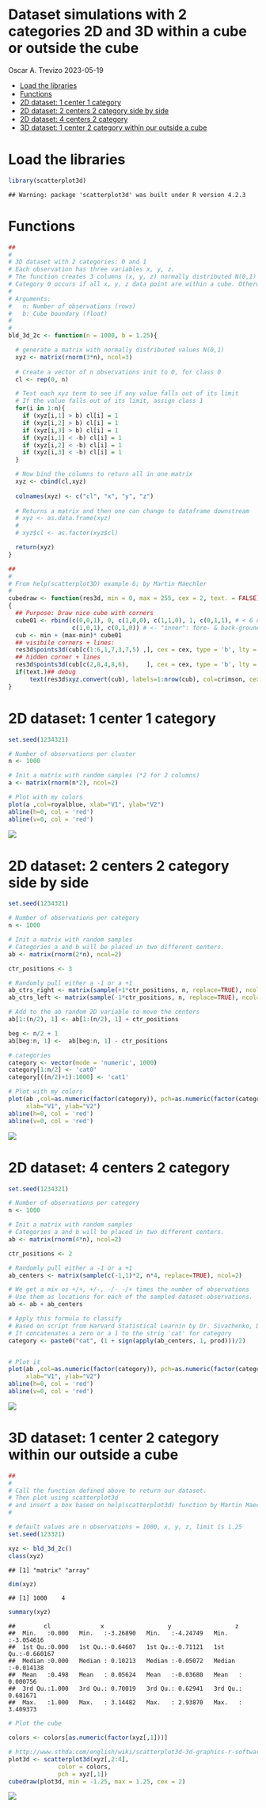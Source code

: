 Dataset simulations with 2 categories 2D and 3D within a cube or outside
the cube
================
Oscar A. Trevizo
2023-05-19

- <a href="#load-the-libraries" id="toc-load-the-libraries">Load the
  libraries</a>
- <a href="#functions" id="toc-functions">Functions</a>
- <a href="#2d-dataset-1-center-1-category"
  id="toc-2d-dataset-1-center-1-category">2D dataset: 1 center 1
  category</a>
- <a href="#2d-dataset-2-centers-2-category-side-by-side"
  id="toc-2d-dataset-2-centers-2-category-side-by-side">2D dataset: 2
  centers 2 category side by side</a>
- <a href="#2d-dataset-4-centers-2-category"
  id="toc-2d-dataset-4-centers-2-category">2D dataset: 4 centers 2
  category</a>
- <a href="#3d-dataset-1-center-2-category-within-our-outside-a-cube"
  id="toc-3d-dataset-1-center-2-category-within-our-outside-a-cube">3D
  dataset: 1 center 2 category within our outside a cube</a>

# Load the libraries

``` r
library(scatterplot3d)
```

    ## Warning: package 'scatterplot3d' was built under R version 4.2.3

# Functions

``` r
##
#
# 3D dataset with 2 categories: 0 and 1
# Each observation has three variables x, y, z.
# The function creates 3 columns (x, y, z) normally distributed N(0,1) values.
# Category 0 occurs if all x, y, z data point are within a cube. Otherwise category 1.
#
# Arguments:
#   n: Number of observations (rows)
#   b: Cube boundary (float)
#
#
bld_3d_2c <- function(n = 1000, b = 1.25){

  # generate a matrix with normally distributed values N(0,1)
  xyz <- matrix(rnorm(3*n), ncol=3)
  
  # Create a vector of n observations init to 0, for class 0
  cl <- rep(0, n)

  # Test each xyz term to see if any value falls out of its limit
  # If the value falls out of its limit, assign class 1
  for(i in 1:n){
    if (xyz[i,1] > b) cl[i] = 1
    if (xyz[i,2] > b) cl[i] = 1
    if (xyz[i,3] > b) cl[i] = 1
    if (xyz[i,1] < -b) cl[i] = 1
    if (xyz[i,2] < -b) cl[i] = 1
    if (xyz[i,3] < -b) cl[i] = 1
  }

  # Now bind the columns to return all in one matrix
  xyz <- cbind(cl,xyz)
  
  colnames(xyz) <- c("cl", "x", "y", "z")
  
  # Returns a matrix and then one can change to dataframe downstream
  # xyz <- as.data.frame(xyz)
  # 
  # xyz$cl <- as.factor(xyz$cl)

  return(xyz)
}

## 
#
# From help(scatterplot3D) example 6; by Martin Maechler
#
cubedraw <- function(res3d, min = 0, max = 255, cex = 2, text. = FALSE)
{
  ## Purpose: Draw nice cube with corners
  cube01 <- rbind(c(0,0,1), 0, c(1,0,0), c(1,1,0), 1, c(0,1,1), # < 6 outer
                  c(1,0,1), c(0,1,0)) # <- "inner": fore- & back-ground
  cub <- min + (max-min)* cube01
  ## visibile corners + lines:
  res3d$points3d(cub[c(1:6,1,7,3,7,5) ,], cex = cex, type = 'b', lty = 1)
  ## hidden corner + lines
  res3d$points3d(cub[c(2,8,4,8,6),     ], cex = cex, type = 'b', lty = 3)
  if(text.)## debug
      text(res3d$xyz.convert(cub), labels=1:nrow(cub), col=crimson, cex=2)
}
```

# 2D dataset: 1 center 1 category

``` r
set.seed(1234321)

# Number of observations per cluster
n <- 1000

# Init a matrix with random samples (*2 for 2 columns)
a <- matrix(rnorm(n*2), ncol=2)

# Plot with my colors
plot(a ,col=royalblue, xlab="V1", ylab="V2")
abline(h=0, col = 'red')
abline(v=0, col = 'red')
```

![](simulate_2d_3d_datasets_files/figure-gfm/unnamed-chunk-3-1.png)<!-- -->

# 2D dataset: 2 centers 2 category side by side

``` r
set.seed(1234321)

# Number of observations per category
n <- 1000

# Init a matrix with random samples
# Categories a and b will be placed in two different centers.
ab <- matrix(rnorm(2*n), ncol=2)

ctr_positions <- 3

# Randomly pull either a -1 or a +1
ab_ctrs_right <- matrix(sample(+1*ctr_positions, n, replace=TRUE), ncol=2)
ab_ctrs_left <- matrix(sample(-1*ctr_positions, n, replace=TRUE), ncol=2)

# Add to the ab random 2D variable to move the centers
ab[1:(n/2), 1] <- ab[1:(n/2), 1] + ctr_positions

beg <- n/2 + 1
ab[beg:n, 1] <-  ab[beg:n, 1] - ctr_positions

# categories
category <- vector(mode = 'numeric', 1000)
category[1:n/2] <- 'cat0' 
category[((n/2)+1):1000] <- 'cat1' 

# Plot with my colors
plot(ab ,col=as.numeric(factor(category)), pch=as.numeric(factor(category)), 
     xlab="V1", ylab="V2")
abline(h=0, col = 'red')
abline(v=0, col = 'red')
```

![](simulate_2d_3d_datasets_files/figure-gfm/unnamed-chunk-4-1.png)<!-- -->

# 2D dataset: 4 centers 2 category

``` r
set.seed(1234321)

# Number of observations per category
n <- 1000

# Init a matrix with random samples
# Categories a and b will be placed in two different centers.
ab <- matrix(rnorm(4*n), ncol=2)

ctr_positions <- 2

# Randomly pull either a -1 or a +1
ab_centers <- matrix(sample(c(-1,1)*2, n*4, replace=TRUE), ncol=2)

# We get a mix os +/+, +/-, -/- -/+ times the number of observations
# Use them as locations for each of the sampled dataset observations.
ab <- ab + ab_centers

# Apply this formula to classify
# Based on script from Harvard Statistical Learnin by Dr. Sivachenko, Dr. Farutin
# It concatenates a zero or a 1 to the strig 'cat' for category
category <- paste0("cat", (1 + sign(apply(ab_centers, 1, prod)))/2)


# Plot it
plot(ab ,col=as.numeric(factor(category)), pch=as.numeric(factor(category)), 
     xlab="V1", ylab="V2")
abline(h=0, col = 'red')
abline(v=0, col = 'red')
```

![](simulate_2d_3d_datasets_files/figure-gfm/unnamed-chunk-5-1.png)<!-- -->

# 3D dataset: 1 center 2 category within our outside a cube

``` r
##
#
# Call the function defined above to return our dataset.
# Then plot using scatterplot3d
# and insert a box based on help(scatterplot3d) function by Martin Maechler
#

# default values are n observations = 1000, x, y, z, limit is 1.25
set.seed(123321)

xyz <- bld_3d_2c()
class(xyz)
```

    ## [1] "matrix" "array"

``` r
dim(xyz)
```

    ## [1] 1000    4

``` r
summary(xyz)
```

    ##        cl              x                  y                  z            
    ##  Min.   :0.000   Min.   :-3.26890   Min.   :-4.24749   Min.   :-3.054616  
    ##  1st Qu.:0.000   1st Qu.:-0.64607   1st Qu.:-0.71121   1st Qu.:-0.660167  
    ##  Median :0.000   Median : 0.10213   Median :-0.05072   Median :-0.014138  
    ##  Mean   :0.498   Mean   : 0.05624   Mean   :-0.03680   Mean   : 0.000756  
    ##  3rd Qu.:1.000   3rd Qu.: 0.70019   3rd Qu.: 0.62941   3rd Qu.: 0.681671  
    ##  Max.   :1.000   Max.   : 3.14482   Max.   : 2.93870   Max.   : 3.409373

``` r
# Plot the cube

colors <- colors[as.numeric(factor(xyz[,1]))]

# http://www.sthda.com/english/wiki/scatterplot3d-3d-graphics-r-software-and-data-visualization
plot3d <- scatterplot3d(xyz[,2:4],
              color = colors,
              pch = xyz[,1])
cubedraw(plot3d, min = -1.25, max = 1.25, cex = 2)
```

![](simulate_2d_3d_datasets_files/figure-gfm/3d_1ctr_2cats-1.png)<!-- -->

